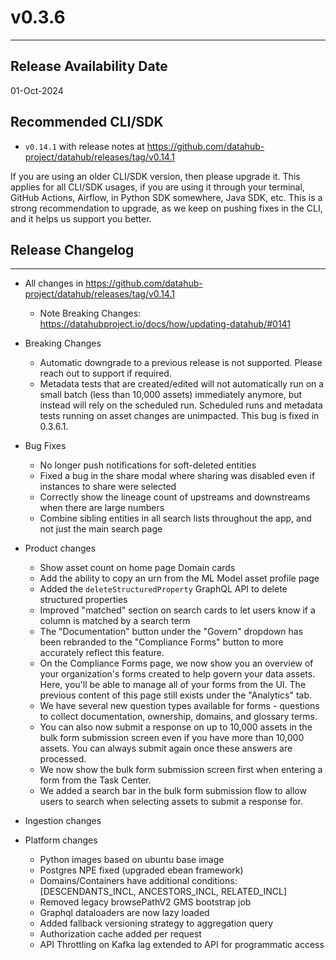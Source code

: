 # v0.3.6
---

Release Availability Date
---
01-Oct-2024

Recommended CLI/SDK
---
- `v0.14.1` with release notes at https://github.com/datahub-project/datahub/releases/tag/v0.14.1

If you are using an older CLI/SDK version, then please upgrade it. This applies for all CLI/SDK usages, if you are using it through your terminal, GitHub Actions, Airflow, in Python SDK somewhere, Java SDK, etc. This is a strong recommendation to upgrade, as we keep on pushing fixes in the CLI, and it helps us support you better.

## Release Changelog
---

- All changes in https://github.com/datahub-project/datahub/releases/tag/v0.14.1
    - Note Breaking Changes: https://datahubproject.io/docs/how/updating-datahub/#0141

- Breaking Changes
    - Automatic downgrade to a previous release is not supported. Please reach out to support if required.
    - Metadata tests that are created/edited will not automatically run on a small batch (less than 10,000 assets) immediately anymore, but instead will rely on the scheduled run. Scheduled runs and metadata tests running on asset changes are unimpacted. This bug is fixed in 0.3.6.1.

- Bug Fixes
    - No longer push notifications for soft-deleted entities
    - Fixed a bug in the share modal where sharing was disabled even if instances to share were selected
    - Correctly show the lineage count of upstreams and downstreams when there are large numbers
    - Combine sibling entities in all search lists throughout the app, and not just the main search page

- Product changes
    - Show asset count on home page Domain cards
    - Add the ability to copy an urn from the ML Model asset profile page
    - Added the `deleteStructuredProperty` GraphQL API to delete structured properties
    - Improved "matched" section on search cards to let users know if a column is matched by a search term
    - The "Documentation" button under the "Govern" dropdown has been rebranded to the "Compliance Forms" button to more accurately reflect this feature.
    - On the Compliance Forms page, we now show you an overview of your organization's forms created to help govern your data assets. Here, you'll be able to manage all of your forms from the UI. The previous content of this page still exists under the "Analytics" tab.
    - We have several new question types available for forms - questions to collect documentation, ownership, domains, and glossary terms.
    - You can also now submit a response on up to 10,000 assets in the bulk form submission screen even if you have more than 10,000 assets. You can always submit again once these answers are processed.
    - We now show the bulk form submission screen first when entering a form from the Task Center.
    - We added a search bar in the bulk form submission flow to allow users to search when selecting assets to submit a response for.

- Ingestion changes

- Platform changes
    - Python images based on ubuntu base image
    - Postgres NPE fixed (upgraded ebean framework)
    - Domains/Containers have additional conditions: [DESCENDANTS_INCL, ANCESTORS_INCL, RELATED_INCL]
    - Removed legacy browsePathV2 GMS bootstrap job
    - Graphql dataloaders are now lazy loaded
    - Added fallback versioning strategy to aggregation query
    - Authorization cache added per request
    - API Throttling on Kafka lag extended to API for programmatic access
